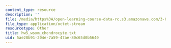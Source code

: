 ```yaml
---
content_type: resource
description: ''
file: /media/https%3A/open-learning-course-data-rc.s3.amazonaws.com/3-052-nanomechanics-of-materials-and-biomaterials-spring-2007/5ae28b91204e7a5947ae80c65d0b5640_hw5_wsxm_chondrocyte.txt
file_type: application/octet-stream
resourcetype: Other
title: hw5_wsxm_chondrocyte.txt
uid: 5ae28b91-204e-7a59-47ae-80c65d0b5640
---
```


